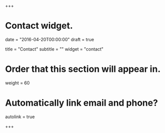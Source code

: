 +++
# Contact widget.

date = "2016-04-20T00:00:00"
draft = true

title = "Contact"
subtitle = ""
widget = "contact"

# Order that this section will appear in.
weight = 60

# Automatically link email and phone?
autolink = true

+++

